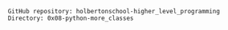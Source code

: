 
             GitHub repository: holbertonschool-higher_level_programming
             Directory: 0x08-python-more_classes